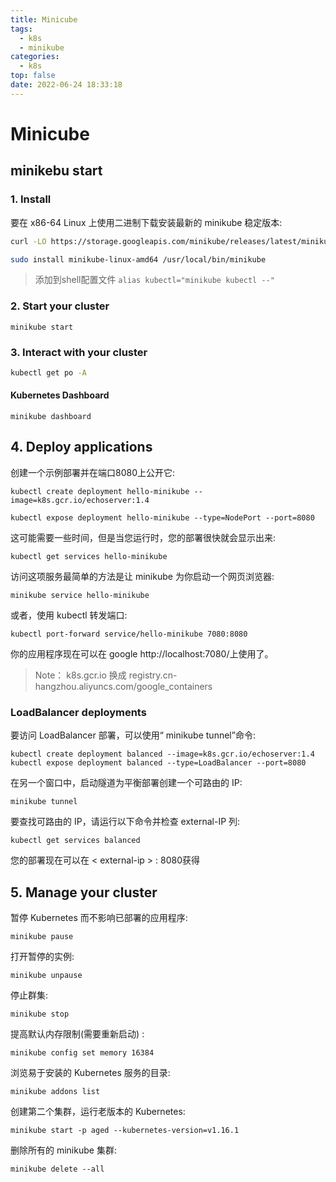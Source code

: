 ```yaml
---
title: Minicube 
tags:
  - k8s
  - minikube
categories:
  - k8s
top: false
date: 2022-06-24 18:33:18
---
```


# Minicube

## minikebu start

### 1. Install

要在 x86-64 Linux 上使用二进制下载安装最新的 minikube 稳定版本:

```bash
curl -LO https://storage.googleapis.com/minikube/releases/latest/minikube-linux-amd64

sudo install minikube-linux-amd64 /usr/local/bin/minikube
```
> 添加到shell配置文件 `alias kubectl="minikube kubectl --"`
### 2. Start your cluster

`minikube start`

### 3. Interact with your cluster

```bash
kubectl get po -A
```
####  Kubernetes Dashboard
`minikube dashboard`


## 4. Deploy applications

创建一个示例部署并在端口8080上公开它:

`kubectl create deployment hello-minikube --image=k8s.gcr.io/echoserver:1.4`

`kubectl expose deployment hello-minikube --type=NodePort --port=8080`

这可能需要一些时间，但是当您运行时，您的部署很快就会显示出来:

`kubectl get services hello-minikube`

访问这项服务最简单的方法是让 minikube 为你启动一个网页浏览器:

`minikube service hello-minikube`

或者，使用 kubectl 转发端口:

`kubectl port-forward service/hello-minikube 7080:8080`

你的应用程序现在可以在 google http://localhost:7080/上使用了。
> Note：
 k8s.gcr.io 换成 registry.cn-hangzhou.aliyuncs.com/google_containers

### LoadBalancer deployments

要访问 LoadBalancer 部署，可以使用“ minikube tunnel”命令:

`kubectl create deployment balanced --image=k8s.gcr.io/echoserver:1.4`  
`kubectl expose deployment balanced --type=LoadBalancer --port=8080`

在另一个窗口中，启动隧道为平衡部署创建一个可路由的 IP:

`minikube tunnel`

要查找可路由的 IP，请运行以下命令并检查 external-IP 列:

`kubectl get services balanced`

您的部署现在可以在 < external-ip > : 8080获得


## 5. Manage your cluster 

暂停 Kubernetes 而不影响已部署的应用程序:

```shell
minikube pause
```

打开暂停的实例:

```shell
minikube unpause
```

停止群集:

```shell
minikube stop
```

提高默认内存限制(需要重新启动) :

```shell
minikube config set memory 16384
```

浏览易于安装的 Kubernetes 服务的目录:

```shell
minikube addons list
```

创建第二个集群，运行老版本的 Kubernetes:

```shell
minikube start -p aged --kubernetes-version=v1.16.1
```

删除所有的 minikube 集群:

```shell
minikube delete --all
```
